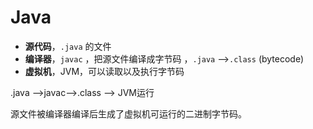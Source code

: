 # Java





- **源代码**，`.java` 的文件
- **编译器**，`javac` ，把源文件编译成字节码 ，`.java` —>`.class` (bytecode)
- **虚拟机**，JVM，可以读取以及执行字节码



.java —>javac—>.class —> JVM运行 



源文件被编译器编译后生成了虚拟机可运行的二进制字节码。

